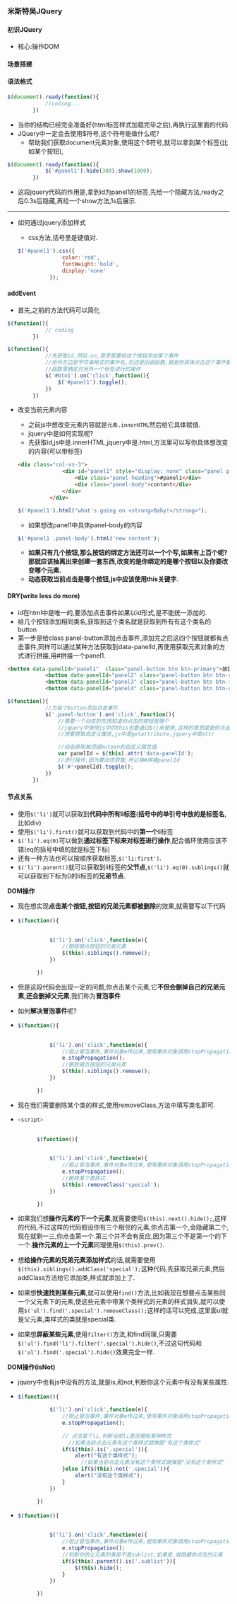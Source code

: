 ### 米斯特吴JQuery

#### 初识JQuery

- 核心:操作DOM

#### 场景搭建

#### 语法格式

```javascript
$(document).ready(function(){
			//coding...
		})
```

- 当你的结构已经完全准备好(html标签样式加载完毕之后),再执行这里面的代码
- JQuery中一定会去使用$符号,这个符号能做什么呢?
  - 帮助我们获取document元素对象,使用这个$符号,就可以拿到某个标签(比如某个按钮),

```javascript
$(document).ready(function(){
			$('#panel1').hide(300).show(1000);
		})

```

- 这段jquery代码的作用是,拿到id为panel1的标签,先给一个隐藏方法,ready之后0.3s后隐藏,再给一个show方法,1s后展示.

------

- 如何通过jquery添加样式

  - css方法,括号里是键值对.

  ```javascript
  $('#panel1').css({
  				color:'red',
  				fontWeight:'bold',
  				display:'none'
  			});
  ```

#### addEvent

- 首先,之前的方法代码可以简化

```javascript
$(function(){
			// coding
		})
```

```javascript
$(function(){
			//先获取id,然后.on,意思是要给这个按钮添加某个事件
			//括号左边是字符串格式的事件名,右边是回调函数,就是你具体点击这个事件要执行的操作
			//函数里确定对另外一个标签进行的操作
			$('#btn1').on('click',function(){
				$('#panel1').toggle();
			})
		})
```

- 改变当前元素内容

  - 之前js中想改变元素内容就是`元素.innerHTML`然后给它具体赋值.
  - jquery中是如何实现呢?
  - 先获取id,js中是.innerHTML,jquery中是.html,方法里可以写你具体想改变的内容(可以带标签)

  ```html
  <div class="col-xs-3">
  				<div id="panel1" style="display: none" class="panel panel-primary">
  					<div class="panel-heading">#panel1</div>
  					<div class="panel-body">content</div>
  				</div>
  			</div>
  ```

  

  ```javascript
  $('#panel1').html("what's going on <strong>Baby!</strong>");
  ```

  - 如果想改panel1中具体panel-body的内容

  ```javascript
  $('#panel1 .panel-body').html('new content');
  ```

  - **如果只有几个按钮,那么按钮的绑定方法还可以一个个写,如果有上百个呢?那就应该抽离出来创建一套东西,改变的是你绑定的是哪个按钮以及你要改变哪个元素.**
  - **动态获取当前点击是哪个按钮,js中应该使用this关键字.**

#### DRY(write less do more)

- id在html中是唯一的,要添加点击事件如果以id形式,是不能统一添加的.
- 给几个按钮添加相同类名,获取到这个类名就是获取到所有有这个类名的button
- 第一步是给class panel-button添加点击事件,添加完之后这四个按钮就都有点击事件,同样可以通过某种方法获取到data-panelId,再使用获取元素对象的方式进行拼接,用#拼接一个panel1.

```html
<button data-panelId="panel1"  class="panel-button btn btn-primary">按钮1</button>
			<button data-panelId="panel2" class="panel-button btn btn-success">按钮2</button>
			<button data-panelId="panel3" class="panel-button btn btn-info">按钮3</button>
			<button data-panelId="panel4" class="panel-button btn btn-waring">按钮4</button>
```

```javascript
$(function(){
			//为每个button添加点击事件
			$('.panel-button').on('click',function(){
				//需要一个动态的东西知道你点击的按钮是哪个
				//jquery中使用js中的this也要通过$()来使用,这样的意思就是你点击谁,拿到的就是谁
				//想要获取自定义属性,js中是getattribute,jquery中是attr

				//动态获取被顶级butoon的自定义属性值
				var panelId = $(this).attr('data-panelId');
				//进行操作,因为要动态获取,所以用#拼接panelId
				$('#'+panelId).toggle();
			})
		})
```

#### 节点关系

- 使用`$('li')`就可以获取到**代码中所有li标签**(**括号中的单引号中放的是标签名**,比如div)
- 使用`$('li').first()`就可以获取到代码中的**第一个**li标签
- `$('li').eq(0)`可以做到**通过标签下标来对标签进行操作**,配合循环使用应该不错(eq的括号中填的就是标签下标)
- 还有一种方法也可以按顺序获取标签,`$('li:first')`.
- `$('li').parent()`就可以获取到li标签的**父节点**,`$('li').eq(0).sublings()`就可以获取到下标为0的li标签的**兄弟节点**.

**DOM操作**

- 现在想实现**点击某个按钮,按钮的兄弟元素都被删除**的效果,就需要写以下代码

- ```javascript
  $(function(){
  			
  
  			$('li').on('click',function(e){
  				//删除被点按钮的兄弟元素
  				$(this).siblings().remove();
  			})
  
  		})
  
  ```

- 但是这段代码会出现一定的问题,你点击某个元素,它**不但会删掉自己的兄弟元素,还会删掉父元素**,我们称为**冒泡事件**

- 如何**解决冒泡事件**呢?

- ```javascript
  $(function(){
  			
  
  			$('li').on('click',function(e){
  				//阻止冒泡事件,事件对象e传过来,使用事件对象调用stopPropagation()方法即可
  				e.stopPropagation();
  				//删除被点按钮的兄弟元素
  				$(this).siblings().remove();
  			})
  
  		})
  ```

- 现在我们需要删除某个类的样式,使用removeClass,方法中填写类名即可.

- ```javascript
  <script>
  
  	
  		$(function(){
  			
  
  			$('li').on('click',function(e){
  				//阻止冒泡事件,事件对象e传过来,使用事件对象调用stopPropagation()方法即可
  				e.stopPropagation();
  				//删除某个类样式
  				$(this).removeClass('special');
  			})
  
  		})
  ```

- 如果我们想**操作元素的下一个元素**,就需要使用`$(this).next().hide();`,这样的代码,不过这样的代码假设你有三个相邻的元素,你点击第一个,会隐藏第二个,现在就剩一三,你点击第一个.第三个并不会有反应,因为第三个不是第一个的下一个.**操作元素的上一个元素**同理使用`$(this).prev()`.

- 想**给操作元素的兄弟元素添加样式**的话,就需要使用`$(this).siblings().addClass('special');`这种代码,先获取兄弟元素,然后addClass方法给它添加类,样式就添加上了.

- 如果想**快速找到某些元素**,就可以使用`find()`方法,比如我现在想要点击某些同一个父元素下的元素,使这些元素中带某个类样式的元素的样式消失,就可以使用`$('ul').find('.special').removeClass();`这样的话可以完成,这里面ul就是父元素,类样式的类就是special类.

- 如果想**屏蔽某些元素**,使用`filter()`方法,和find同理,只需要`$('ul').find('li').filter('.special').hide()`,不过这句代码和`$('ul').find('.special').hide()`效果完全一样.

**DOM操作(isNot)**

- jquery中也有js中没有的方法,就是is,和not,判断你这个元素中有没有某些属性.

- ```javascript
  $(function(){
  
  			$('li').on('click',function(e){
  				//阻止冒泡事件,事件对象e传过来,使用事件对象调用stopPropagation()方法即可
  				e.stopPropagation();
  				
  				// 点击某个li,判断当前li是否拥有某种样式
                  //如果当前点击元素有这个类样式就弹窗"有这个类样式"
  				if($(this).is('.special')){  
  					alert("有这个类样式");
                      //如果当前点击元素没有这个类样式就弹窗"没有这个类样式"
  				}else if($(this).not('.special')){ 
  					alert("没有这个类样式");
  				}
  			})
  
  		})
  ```

- ```javascript
  $(function(){
  			
  
  			$('li').on('click',function(e){
  				//阻止冒泡事件,事件对象e传过来,使用事件对象调用stopPropagation()方法即可
  				e.stopPropagation();
  				//判断你的父元素的类是不是sublist,如果是,就隐藏你点击的元素
  				if($(this).parent().is('.sublist')){
  					$(this).hide();
  				}
  			})
  
  		})
  ```

